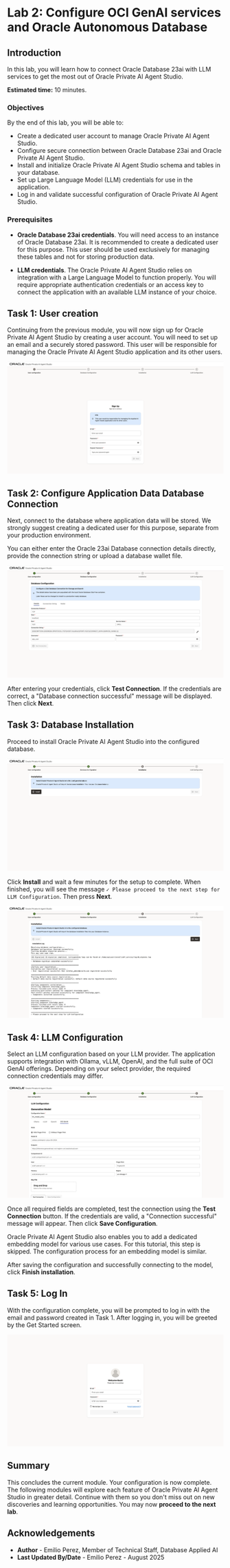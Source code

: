 # Lab 2: Configure OCI GenAI services and Oracle Autonomous Database

## Introduction

In this lab, you will learn how to connect Oracle Database 23ai with LLM services to get the most out of Oracle Private AI Agent Studio.

**Estimated time:** 10 minutes.

### Objectives

By the end of this lab, you will be able to:

- Create a dedicated user account to manage Oracle Private AI Agent Studio.
- Configure secure connection between Oracle Database 23ai and Oracle Private AI Agent Studio.
- Install and initialize Oracle Private AI Agent Studio schema and tables in your database.
- Set up Large Language Model (LLM) credentials for use in the application.
- Log in and validate successful configuration of Oracle Private AI Agent Studio.

### Prerequisites

- **Oracle Database 23ai credentials**. You will need access to an instance of Oracle Database 23ai. It is recommended to create a dedicated user for this purpose. This user should be used exclusively for managing these tables and not for storing production data.

- **LLM credentials**. The Oracle Private AI Agent Studio relies on integration with a Large Language Model to function properly. You will require appropriate authentication credentials or an access key to connect the application with an available LLM instance of your choice.

## Task 1: User creation

Continuing from the previous module, you will now sign up for Oracle Private AI Agent Studio by creating a user account. You will need to set up an email and a securely stored password. This user will be responsible for managing the Oracle Private AI Agent Studio application and its other users.

![Sign Up screen for Oracle Private AI Agent Studio displaying user configuration step. The form includes fields for email, password, and repeat password, with an information box stating that this user would be responsible for managing the application and other users. The 'Next' button is disabled.](images/sign_up.png)

## Task 2: Configure Application Data Database Connection

Next, connect to the database where application data will be stored. We strongly suggest creating a dedicated user for this purpose, separate from your production environment.

You can either enter the Oracle 23ai Database connection details directly, provide the connection string or upload a database wallet file.

![Database configuration screen for Oracle Private AI Agent Studio showing fields for connection protocol, host, port, service name, username, and password. An information box at the top explains the purpose of configuring a 23ai database connection for storage and search, and a 'Test Connection' button is at the bottom. Other connection options are Connection String and Wallet.](images/database_setup.png)

After entering your credentials, click **Test Connection**. If the credentials are correct, a "Database connection successful" message will be displayed. Then click **Next**.

## Task 3: Database Installation

Proceed to install Oracle Private AI Agent Studio into the configured database.

![Installation screen for Oracle Private AI Agent Studio showing an info box explaining that the application will be installed into the configured database, with an 'Install' button below the message and the 'Next' button disabled.](images/db_installation.png)

Click **Install** and wait a few minutes for the setup to complete. When finished, you will see the message `✓ Please proceed to the next step for LLM Configuration`. Then press **Next**.

![Installation complete screen for Oracle Private AI Agent Studio displaying an information box about the installation, a detailed installation log with successful migration and component start messages, and a 'Next' button enabled.](images/db_installation_complete.png)

## Task 4: LLM Configuration

Select an LLM configuration based on your LLM provider. The application supports integration with Ollama, vLLM, OpenAI, and the full suite of OCI GenAI offerings. Depending on your select provider, the required connection credentials may differ.

![LLM Configuration screen for Oracle Private AI Agent Studio showing fields to configure a generative model, including configuration name, model ID, endpoint, compartment ID, user, tenancy, fingerprint, region, and a key file upload area. The 'With Finger Print' option is selected, and the OCI GenAI tab is active. Available generative model options are: Ollama, vLLM, OpenAI and OCI GenAI.](images/llm_config.png)

Once all required fields are completed, test the connection using the **Test Connection** button. If the credentials are valid, a "Connection successful" message will appear. Then click **Save Configuration**.

Oracle Private AI Agent Studio also enables you to add a dedicated embedding model for various use cases. For this tutorial, this step is skipped. The configuration process for an embedding model is similar.

After saving the configuration and successfully connecting to the model, click **Finish installation**.

## Task 5: Log In

With the configuration complete, you will be prompted to log in with the email and password created in Task 1. After logging in, you will be greeted by the Get Started screen.

![The Log In screen for Oracle Private AI Agent Studio, featuring a form with fields for email and password. An unchecked box of 'Remember me' and a 'Forgot password?' link are visible. The 'Sign In' button is currently disabled.](images/log_in.png)

## Summary

This concludes the current module. Your configuration is now complete. The following modules will explore each feature of Oracle Private AI Agent Studio in greater detail. Continue with them so you don't miss out on new discoveries and learning opportunities. You may now **proceed to the next lab**.

## Acknowledgements

- **Author** - Emilio Perez, Member of Technical Staff, Database Applied AI
- **Last Updated By/Date** - Emilio Perez - August 2025
